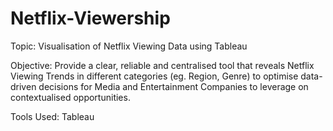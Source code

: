 # Netflix-Viewership
Topic: Visualisation of Netflix Viewing Data using Tableau

Objective: Provide a clear, reliable and centralised tool that reveals Netflix Viewing Trends in different categories (eg. Region, Genre) to optimise data-driven decisions for Media and Entertainment Companies to leverage on contextualised opportunities.

Tools Used: Tableau
